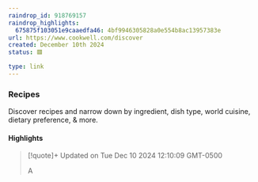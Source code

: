 ```yaml
---
raindrop_id: 918769157
raindrop_highlights:
  675875f103051e9caaedfa46: 4bf9946305828a0e554b8ac13957383e
url: https://www.cookwell.com/discover
created: December 10th 2024
status: 🟥

type: link
---
```



### Recipes

Discover recipes and narrow down by ingredient, dish type, world cuisine, dietary preference, &amp; more.

#### Highlights

> [!quote]+ Updated on Tue Dec 10 2024 12:10:09 GMT-0500
>
> A
